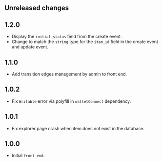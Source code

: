 ## Unreleased changes

## 1.2.0

-   Display the `initial_status` field from the create event.
-   Change to match the `string` type for the `item_id` field in the create event and update event.

## 1.1.0

-   Add transition edges management by admin to front end.

## 1.0.2

-   Fix `Writable` error via polyfill in `walletConnect` dependency.

## 1.0.1

-   Fix explorer page crash when item does not exist in the database.

## 1.0.0

-   Initial `front end`.
